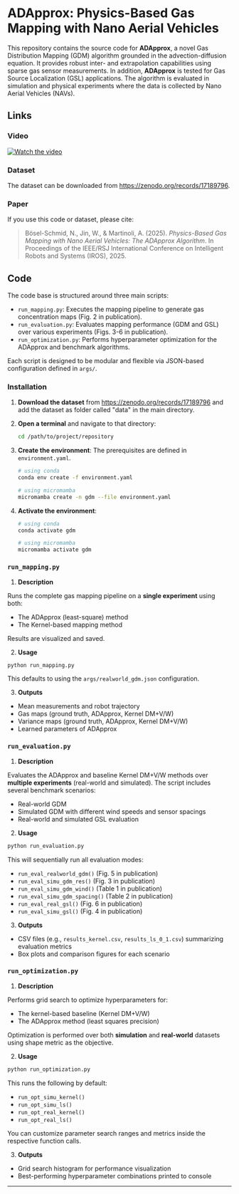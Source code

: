 
# ADApprox: Physics-Based Gas Mapping with Nano Aerial Vehicles

This repository contains the source code for **ADApprox**, a novel Gas Distribution Mapping (GDM) algorithm grounded in the advection-diffusion equation. It provides robust inter- and extrapolation capabilities using sparse gas sensor measurements. In addition, **ADApprox** is tested for Gas Source Localization (GSL) applications. The algorithm is evaluated in simulation and physical experiments where the data is collected by Nano Aerial Vehicles (NAVs).


## Links

### Video
[![Watch the video](https://img.youtube.com/vi/eO6mU8thfkI/maxresdefault.jpg)](https://www.youtube.com/watch?v=eO6mU8thfkI)

### Dataset
The dataset can be downloaded from https://zenodo.org/records/17189796.

### Paper

If you use this code or dataset, please cite:

> Bösel-Schmid, N., Jin, W., & Martinoli, A. (2025). *Physics-Based Gas Mapping with Nano Aerial Vehicles: The ADApprox Algorithm*. In Proceedings of the IEEE/RSJ International Conference on Intelligent Robots and Systems (IROS), 2025.



## Code

The code base is structured around three main scripts:

- `run_mapping.py`: Executes the mapping pipeline to generate gas concentration maps (Fig. 2 in publication).
- `run_evaluation.py`: Evaluates mapping performance (GDM and GSL) over various experiments (Figs. 3-6 in publication).
- `run_optimization.py`: Performs hyperparameter optimization for the ADApprox and benchmark algorithms.

Each script is designed to be modular and flexible via JSON-based configuration defined in `args/`.

### Installation

1. **Download the dataset** from https://zenodo.org/records/17189796 and add the dataset as folder called "data" in the main directory.

2. **Open a terminal** and navigate to that directory:

   ```bash
   cd /path/to/project/repository
   ```

3. **Create the environment**: The prerequisites are defined in `environment.yaml`.

   ```bash
   # using conda
   conda env create -f environment.yaml

   # using micromamba
   micromamba create -n gdm --file environment.yaml
   ```

4. **Activate the environment**:

   ```bash
   # using conda
   conda activate gdm

   # using micromamba
   micromamba activate gdm
   ```

### `run_mapping.py`

1. **Description**

Runs the complete gas mapping pipeline on a **single experiment** using both:

- The ADApprox (least-square) method
- The Kernel-based mapping method

Results are visualized and saved.

2. **Usage**

```bash
python run_mapping.py
```

This defaults to using the `args/realworld_gdm.json` configuration.

3. **Outputs**

- Mean measurements and robot trajectory
- Gas maps (ground truth, ADApprox, Kernel DM+V/W)
- Variance maps (ground truth, ADApprox, Kernel DM+V/W)
- Learned parameters of ADApprox

### `run_evaluation.py`

1. **Description**

Evaluates the ADApprox and baseline Kernel DM+V/W methods over **multiple experiments** (real-world and simulated). The script includes several benchmark scenarios:

- Real-world GDM
- Simulated GDM with different wind speeds and sensor spacings
- Real-world and simulated GSL evaluation

2. **Usage**

```bash
python run_evaluation.py
```

This will sequentially run all evaluation modes:
- `run_eval_realworld_gdm()` (Fig. 5 in publication)
- `run_eval_simu_gdm_res()` (Fig. 3 in publication)
- `run_eval_simu_gdm_wind()` (Table 1 in publication)
- `run_eval_simu_gdm_spacing()` (Table 2 in publication)
- `run_eval_real_gsl()` (Fig. 6 in publication)
- `run_eval_simu_gsl()` (Fig. 4 in publication)

3. **Outputs**

- CSV files (e.g., `results_kernel.csv`, `results_ls_0_1.csv`) summarizing evaluation metrics
- Box plots and comparison figures for each scenario

### `run_optimization.py`

1. **Description**

Performs grid search to optimize hyperparameters for:

- The kernel-based baseline (Kernel DM+V/W)
- The ADApprox method (least squares precision)

Optimization is performed over both **simulation** and **real-world** datasets using shape metric as the objective.

2. **Usage**

```bash
python run_optimization.py
```

This runs the following by default:
- `run_opt_simu_kernel()`
- `run_opt_simu_ls()`
- `run_opt_real_kernel()`
- `run_opt_real_ls()`

You can customize parameter search ranges and metrics inside the respective function calls.

3. **Outputs**

- Grid search histogram for performance visualization
- Best-performing hyperparameter combinations printed to console

---


